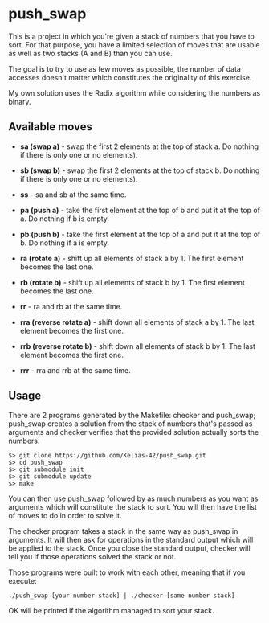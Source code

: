 # push_swap
This is a project in which you're given a stack of numbers that you have to sort.
For that purpose, you have a limited selection of moves that are usable as well as two stacks (A and B) than you can use.

The goal is to try to use as few moves as possible, the number of data accesses doesn't matter which constitutes the originality of this exercise.

My own solution uses the Radix algorithm while considering the numbers as binary.

## Available moves
* **sa (swap a)** - swap the first 2 elements at the top of stack a. Do nothing if there
is only one or no elements).

* **sb (swap b)** - swap the first 2 elements at the top of stack b. Do nothing if there
is only one or no elements).

* **ss** - sa and sb at the same time.

* **pa (push a)** - take the first element at the top of b and put it at the top of a. Do
nothing if b is empty.

* **pb (push b)** - take the first element at the top of a and put it at the top of b. Do
nothing if a is empty.

* **ra (rotate a)** - shift up all elements of stack a by 1. The first element becomes
the last one.

* **rb (rotate b)** - shift up all elements of stack b by 1. The first element becomes
the last one.

* **rr** - ra and rb at the same time.

* **rra (reverse rotate a)** - shift down all elements of stack a by 1. The last element
becomes the first one.

* **rrb (reverse rotate b)** - shift down all elements of stack b by 1. The last element
becomes the first one.

* **rrr** - rra and rrb at the same time.

## Usage
There are 2 programs generated by the Makefile: checker and push_swap; 
push_swap creates a solution from the stack of numbers that's passed as arguments and checker verifies that the provided solution actually sorts the numbers.

```shell
$> git clone https://github.com/Kelias-42/push_swap.git
$> cd push_swap
$> git submodule init
$> git submodule update
$> make
```
You can then use push_swap followed by as much numbers as you want as arguments which will constitute the stack to sort. You will then have the list of moves to do in order to solve it.

The checker program takes a stack in the same way as push_swap in arguments. It will then ask for operations in the standard output which will be applied to the stack. Once you close the standard output, checker will tell you if those operations solved the stack or not.

Those programs were built to work with each other, meaning that if you execute: 
```shell
./push_swap [your number stack] | ./checker [same number stack] 
```
OK will be printed if the algorithm managed to sort your stack.

